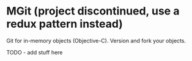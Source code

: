 MGit (project discontinued, use a redux pattern instead)
====

Git for in-memory objects (Objective-C). Version and fork your objects.

TODO - add stuff here

